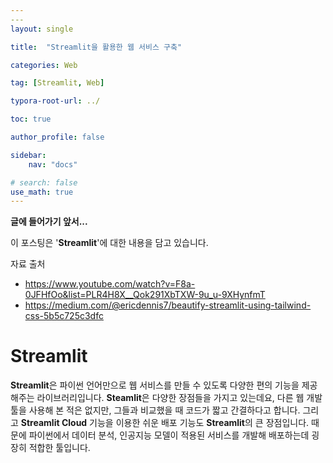 ```yaml
---
​---
layout: single

title:  "Streamlit을 활용한 웹 서비스 구축"

categories: Web

tag: [Streamlit, Web]

typora-root-url: ../

toc: true

author_profile: false

sidebar:
    nav: "docs"

# search: false
use_math: true
---
```




**글에 들어가기 앞서...**

이 포스팅은 '**Streamlit**'에 대한 내용을 담고 있습니다.



자료 출처

- <https://www.youtube.com/watch?v=F8a-0JFHfOo&list=PLR4H8X__Qok291XbTXW-9u_u-9XHynfmT>
- <https://medium.com/@ericdennis7/beautify-streamlit-using-tailwind-css-5b5c725c3dfc>









# Streamlit

**Streamlit**은 파이썬 언어만으로 웹 서비스를 만들 수 있도록 다양한 편의 기능을 제공해주는 라이브러리입니다. **Steamlit**은 다양한 장점들을 가지고 있는데요, 다른 웹 개발 툴을 사용해 본 적은 없지만, 그들과 비교했을 때 코드가 짧고 간결하다고 합니다. 그리고 **Streamlit Cloud** 기능을 이용한 쉬운 배포 기능도 **Streamlit**의 큰 장점입니다. 때문에 파이썬에서 데이터 분석, 인공지능 모델이 적용된 서비스를 개발해 배포하는데 굉장히 적합한 툴입니다. 

